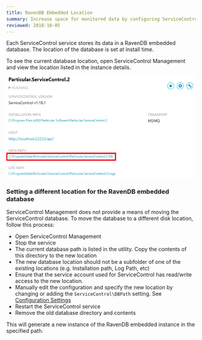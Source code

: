 ```yaml
---
title: RavenDB Embedded Location
summary: Increase space for monitored data by configuring ServiceControl to save data in a location other than the default
reviewed: 2018-10-05
---
```


Each ServiceControl service stores its data in a RavenDB embedded database. The location of the database is set at install time.

To see the current database location, open ServiceControl Management and view the location listed in the instance details.

![](managementutil-instance-datapath.png 'width=500')


### Setting a different location for the RavenDB embedded database

ServiceControl Management does not provide a means of moving the ServiceControl database. To move the database to a different disk location, follow this process:

 * Open ServiceControl Management
 * Stop the service
 * The current database path is listed in the utility. Copy the contents of this directory to the new location
 * The new database location should not be a subfolder of one of the existing locations (e.g. Installation path, Log Path, etc)
 * Ensure that the service account used for ServiceControl has read/write access to the new location.
 * Manually edit the configuration and specify the new location by changing or adding the `ServiceControl\DBPath` setting. See [Configuration Settings](creating-config-file.md)
 * Restart the ServiceControl service
 * Remove the old database directory and contents

This will generate a new instance of the RavenDB embedded instance in the specified path.

